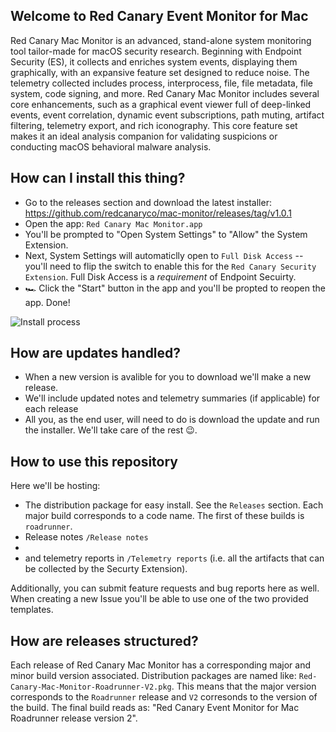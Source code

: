 ## Welcome to Red Canary Event Monitor for Mac
Red Canary Mac Monitor is an advanced, stand-alone system monitoring tool tailor-made for macOS security research. Beginning with Endpoint Security (ES), it collects and enriches system events, displaying them graphically, with an expansive feature set designed to reduce noise. The telemetry collected includes process, interprocess, file, file metadata, file system, code signing, and more. Red Canary Mac Monitor includes several core enhancements, such as a graphical event viewer full of deep-linked events, event correlation, dynamic event subscriptions, path muting, artifact filtering, telemetry export, and rich iconography. This core feature set makes it an ideal analysis companion for validating suspicions or conducting macOS behavioral malware analysis.

## How can I install this thing?
* Go to the releases section and download the latest installer: https://github.com/redcanaryco/mac-monitor/releases/tag/v1.0.1
* Open the app: `Red Canary Mac Monitor.app`
* You'll be prompted to "Open System Settings" to "Allow" the System Extension.
* Next, System Settings will automaticlly open to `Full Disk Access` -- you'll need to flip the switch to enable this for the `Red Canary Security Extension`. Full Disk Access is a *requirement* of Endpoint Secuirty.
* 🏎️ Click the "Start" button in the app and you'll be propted to reopen the app. Done!

![Install process](https://github.com/redcanaryco/mac-monitor/blob/First-Release-Roadrunner-Build/Resources/Install.png?raw=true)


## How are updates handled?
* When a new version is avalible for you to download we'll make a new release.
* We'll include updated notes and telemetry summaries (if applicable) for each release
* All you, as the end user, will need to do is download the update and run the installer. We'll take care of the rest 😉.


## How to use this repository
Here we'll be hosting:
* The distribution package for easy install. See the `Releases` section. Each major build corresponds to a code name. The first of these builds is `roadrunner`.
* Release notes `/Release notes`
* 
* and telemetry reports in `/Telemetry reports` (i.e. all the artifacts that can be collected by the Securty Extension).

Additionally, you can submit feature requests and bug reports here as well. When creating a new Issue you'll be able to use one of the two provided templates.


## How are releases structured?
Each release of Red Canary Mac Monitor has a corresponding major and minor build version associated. Distribution packages are named like: `Red-Canary-Mac-Monitor-Roadrunner-V2.pkg`. This means that the major version corresponds to the `Roadrunner` release and `V2` corresonds to the version of the build. The final build reads as: "Red Canary Event Monitor for Mac Roadrunner release version 2".

